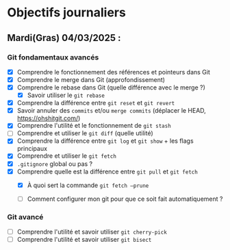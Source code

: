 # Objectifs journaliers

## Mardi(Gras) 04/03/2025 :

### Git fondamentaux avancés

- [x] Comprendre le fonctionnement des références et pointeurs dans Git
- [X] Comprendre le merge dans Git (approfondissement)
- [X] Comprendre le rebase dans Git (quelle différence avec le merge ?)
  - [x] Savoir utiliser le `git rebase`
- [X] Comprendre la différence entre `git reset` et `git revert`
- [X] Savoir annuler des `commits` et/ou `merge commits` (déplacer le HEAD, https://ohshitgit.com/)
- [X] Comprendre l'utilité et le fonctionnement de `git stash`
- [ ] Comprendre et utiliser le `git diff` (quelle utilité)
- [X] Comprendre la différence entre `git log` et `git show` + les flags principaux
- [X] Comprendre et utiliser le `git fetch`
- [X] `.gitignore` global ou pas ?
- [X] Comprendre quelle est la différence entre `git pull` et `git fetch`
  - [X] À quoi sert la commande `git fetch —prune`
  - [ ] Comment configurer mon git pour que ce soit fait automatiquement ?



### Git avancé

- [ ] Comprendre l'utilité et savoir utiliser `git cherry-pick`
- [ ] Comprendre l'utilité et savoir utiliser `git bisect`
